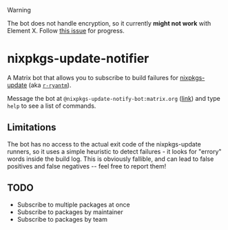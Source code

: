 > [!Warning]
> The bot does not handle encryption, so it currently **might not work** with Element X. Follow [this issue](https://github.com/asymmetric/nixpkgs-update-notifier/issues/1) for progress.

# nixpkgs-update-notifier

A Matrix bot that allows you to subscribe to build failures for [nixpkgs-update](https://nix-community.github.io/nixpkgs-update/) (aka [`r-ryantm`](https://github.com/r-ryantm)).

Message the bot at `@nixpkgs-update-notify-bot:matrix.org` ([link](https://matrix.to/#/@nixpkgs-update-notify-bot:matrix.org)) and type `help` to see a list of commands.

## Limitations

The bot has no access to the actual exit code of the nixpkgs-update runners, so it uses a simple heuristic to detect failures - it looks for "errory" words inside the build log.
This is obviously fallible, and can lead to false positives and false negatives -- feel free to report them!

## TODO

- Subscribe to multiple packages at once
- Subscribe to packages by maintainer
- Subscribe to packages by team
